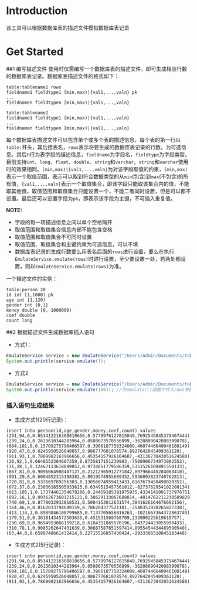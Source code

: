 # Introduction
该工具可以根据数据库表的描述文件模拟数据库表记录

# Get Started
##1 编写描述文件
使用时仅需编写一个数据库表的描述文件，即可生成相应行数的数据库表记录。数据库表描述文件的格式如下：
```
table:tablename1 rows
fieldname1 fieldtype1 [min,max)|{val1,...,valn} pk
...
fieldnamen fieldtypen [min,max)|{val1,...,valn}

table:tablename2
fieldname1 fieldtype1 [min,max)|{val1,...,valn}
...
fieldnamen fieldtypen [min,max)|{val1,...,valn}
```
每个数据库表描述文件可以包含单个或多个表的描述信息，每个表的第一行以`table:`开头，其后接表名，`rows`表示将要生成的数据库表记录的行数，为可选信息。其后n行为表字段的描述信息，`fieldname`为字段名，`fieldtype`为字段类型，目前支持`int`、`long`、`float`、`double`、`string`和`varchar`，`string`和`varchar`使用时的效果相同。`[min,max)|{val1,...,valn}`为对该字段取值的约束，`[min,max)`表示一个取值范围，表示可以取到符合数据类型的从`min`(包含)到`max`(不包含)的所有值，`{val1,...,valn}`表示一个取值集合，即该字段只能取该集合内的值，不能取其他值，取值范围和取值集合只能设置一个，不能二者同时设置，但是可以都不设置。最后还可以设置字段为`pk`，即表示该字段为主键，不可插入重复值。


**NOTE:**
- 字段的每一项描述信息之间以单个空格隔开
- 取值范围和取值集合信息内部不能包含空格
- 取值范围和取值集合不可同时设置
- 取值范围、取值集合和主键约束为可选信息，可以不填
- 数据库表记录的生成行数要么用表名后面的`rows`进行设置，要么在执行`EmulateService.emulate(rows)`时进行设置，至少要设置一处，若两处都设置，则以`EmulateService.emulate(rows)`为准。


一个描述文件的实例：
```
table:person 20
id int [1,1000) pk
age int [1,120)
gender int {0,1}
money double [0, 1000000)
coef double
count long
```

##2 根据描述文件生成数据库插入语句

- 方式1：
```java
EmulateService service = new EmulateService("/Users/Admin/Documents/tableinfo");
System.out.println(service.emulate());
```

- 方式2
```java
EmulateService service = new EmulateService("/Users/Admin/Documents/tableinfo");
System.out.println(service.emulate(100)); //为emulator()函数中传入rows参数
```

### 插入语句生成结果

- 生成方式1(20行记录)：
```
insert into person(id,age,gender,money,coef,count) values
(291,94,0,0.053412216308810656,0.5779976127815049,7692545845379467444),
(239,24,0,0.2613610344283964,0.0508673570556899,-3620809042008399078),
(684,101,0,0.15709275796406597,0.3966187758324009,4607446640046108149),
(920,47,0,0.6245950526048057,0.986777681078574,8927642045409361120),
(911,93,1,0.7869982163966656,0.45354157926164607,-4313673043051624580),
(20,92,1,0.6648552384607359,0.8735817151239903,-7508906734973982553),
(11,28,1,0.12467113618049053,0.9734051779586359,5351526109491550133),
(867,81,0,0.9096064988407127,0.21212965912771842,897966445284003410),
(991,29,0,0.6004852315198382,0.8919574955689352,5936093823740762813),
(720,81,0,0.537669789256303,0.13056074959413433,6167679450490020352),
(872,37,0,0.23036165505933615,0.6349515457561012,-8273762954102208134),
(613,105,1,0.17374461354678206,0.24459185391975935,4334141001737976751),
(892,16,1,0.09362673601215121,0.38629133067688814,-4814762211230589829),
(740,69,1,0.8778032932818531,0.5004153012631574,3841626164676692156),
(164,46,0,0.0162033794649159,0.786204377521101,-3540351928265827338),
(413,114,1,0.8989046100799685,0.7137705656016263,-1021667364372863749),
(179,51,0,0.36181434572503635,0.451531569768709,233900225619619757),
(230,69,0,0.9694953066159218,0.6184311865576196,-843724423055990433),
(310,78,1,0.9085262647431639,0.30687587651597414,8955454434489590540),
(63,44,0,0.6580748661432414,0.22715526857430424,-2933386510045183448)
```

- 生成方式2(5行记录)：
```
insert into person(id,age,gender,money,coef,count) values
(291,94,0,0.053412216308810656,0.5779976127815049,7692545845379467444),
(239,24,0,0.2613610344283964,0.0508673570556899,-3620809042008399078),
(684,101,0,0.15709275796406597,0.3966187758324009,4607446640046108149),
(920,47,0,0.6245950526048057,0.986777681078574,8927642045409361120),
(911,93,1,0.7869982163966656,0.45354157926164607,-4313673043051624580)
```
